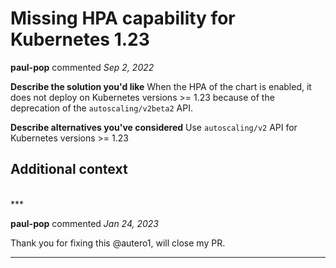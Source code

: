 # Missing HPA capability for Kubernetes 1.23

**paul-pop** commented *Sep 2, 2022*

<!--
Have any questions? Check out the contributing docs at https://gruntwork.notion.site/Gruntwork-Coding-Methodology-02fdcd6e4b004e818553684760bf691e,
or ask in this issue and a Gruntwork core maintainer will be happy to help :)
-->

**Describe the solution you'd like**
When the HPA of the chart is enabled, it does not deploy on Kubernetes versions >= 1.23 because of the deprecation of the `autoscaling/v2beta2` API.

**Describe alternatives you've considered**
Use `autoscaling/v2` API for Kubernetes versions >= 1.23

**Additional context**
-
<br />
***


**paul-pop** commented *Jan 24, 2023*

Thank you for fixing this @autero1, will close my PR.
***

